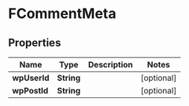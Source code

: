 

# FCommentMeta


## Properties

| Name | Type | Description | Notes |
|------------ | ------------- | ------------- | -------------|
|**wpUserId** | **String** |  |  [optional] |
|**wpPostId** | **String** |  |  [optional] |



